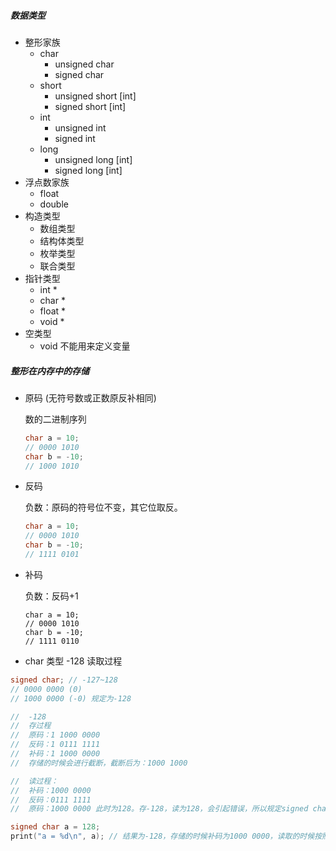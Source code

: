 

##### 数据类型

- 整形家族
  - char
    - unsigned char
    - signed char
  - short
    - unsigned short [int]
    - signed short [int]
  - int
    - unsigned int
    - signed int
  - long
    - unsigned long [int]
    - signed long [int]
- 浮点数家族
  - float
  - double
- 构造类型
  - 数组类型
  - 结构体类型
  - 枚举类型
  - 联合类型
- 指针类型
  - int *
  - char *
  - float *
  - void *
- 空类型
  - void 不能用来定义变量

##### 整形在内存中的存储

- 原码 (无符号数或正数原反补相同)

  数的二进制序列

  ```c
  char a = 10;
  // 0000 1010
  char b = -10;
  // 1000 1010
  ```

  

- 反码

  负数：原码的符号位不变，其它位取反。

  ```c
  char a = 10;
  // 0000 1010
  char b = -10;
  // 1111 0101
  ```

  

- 补码

  负数：反码+1

  ```
  char a = 10;
  // 0000 1010
  char b = -10;
  // 1111 0110
  ```

  

- char 类型 -128 读取过程

```c
signed char; // -127~128
// 0000 0000 (0)
// 1000 0000 (-0) 规定为-128

//	-128
//	存过程
//	原码：1 1000 0000
//	反码：1 0111 1111
//	补码：1 1000 0000
//	存储的时候会进行截断，截断后为：1000 1000

//	读过程：
//	补码：1000 0000
//	反码：0111 1111
//	原码：1000 0000 此时为128。存-128，读为128，会引起错误，所以规定signed char类型-128为 1000 0000

signed char a = 128;
print("a = %d\n", a); // 结果为-128，存储的时候补码为1000 0000，读取的时候按照有符号方式读取，因为规定 signed char的二进制序列：1000 0000 为-128，所以此时打印结果为128
```

